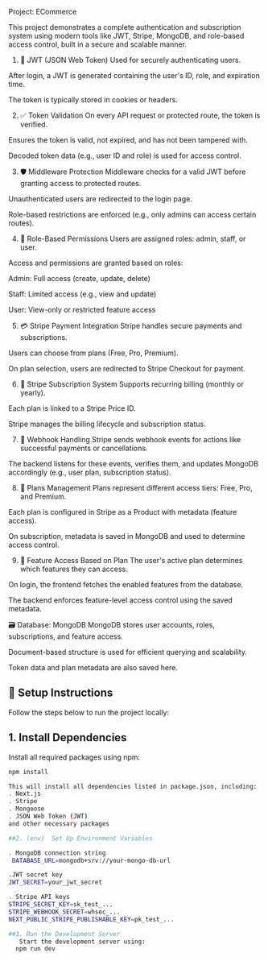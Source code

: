  Project: ECommerce

This project demonstrates a complete authentication and subscription system using modern tools like JWT, Stripe, MongoDB, and role-based access control, built in a secure and scalable manner.

1. 🔐 JWT (JSON Web Token)
Used for securely authenticating users.

After login, a JWT is generated containing the user's ID, role, and expiration time.

The token is typically stored in cookies or headers.

2. ✅ Token Validation
On every API request or protected route, the token is verified.

Ensures the token is valid, not expired, and has not been tampered with.

Decoded token data (e.g., user ID and role) is used for access control.

3. 🛡️ Middleware Protection
Middleware checks for a valid JWT before granting access to protected routes.

Unauthenticated users are redirected to the login page.

Role-based restrictions are enforced (e.g., only admins can access certain routes).

4. 👥 Role-Based Permissions
Users are assigned roles: admin, staff, or user.

Access and permissions are granted based on roles:

Admin: Full access (create, update, delete)

Staff: Limited access (e.g., view and update)

User: View-only or restricted feature access

5. 💳 Stripe Payment Integration
Stripe handles secure payments and subscriptions.

Users can choose from plans (Free, Pro, Premium).

On plan selection, users are redirected to Stripe Checkout for payment.

6. 📆 Stripe Subscription System
Supports recurring billing (monthly or yearly).

Each plan is linked to a Stripe Price ID.

Stripe manages the billing lifecycle and subscription status.

7. 📩 Webhook Handling
Stripe sends webhook events for actions like successful payments or cancellations.

The backend listens for these events, verifies them, and updates MongoDB accordingly (e.g., user plan, subscription status).

8. 🧾 Plans Management
Plans represent different access tiers: Free, Pro, and Premium.

Each plan is configured in Stripe as a Product with metadata (feature access).

On subscription, metadata is saved in MongoDB and used to determine access control.

9. 🚀 Feature Access Based on Plan
The user's active plan determines which features they can access.

On login, the frontend fetches the enabled features from the database.

The backend enforces feature-level access control using the saved metadata.

🗃️ Database: MongoDB
MongoDB stores user accounts, roles, subscriptions, and feature access.

Document-based structure is used for efficient querying and scalability.

Token data and plan metadata are also saved here.


## 🔧 Setup Instructions

Follow the steps below to run the project locally:

## 1. Install Dependencies

Install all required packages using npm:

```bash
npm install

This will install all dependencies listed in package.json, including:
. Next.js
. Stripe
. Mongoose
. JSON Web Token (JWT)
and other necessary packages

##2. (env)  Set Up Environment Variables

. MongoDB connection string
 DATABASE_URL=mongodb+srv://your-mongo-db-url

.JWT secret key
JWT_SECRET=your_jwt_secret

. Stripe API keys
STRIPE_SECRET_KEY=sk_test_...
STRIPE_WEBHOOK_SECRET=whsec_...
NEXT_PUBLIC_STRIPE_PUBLISHABLE_KEY=pk_test_...

##3. Run the Development Server
   Start the development server using:
  npm run dev


